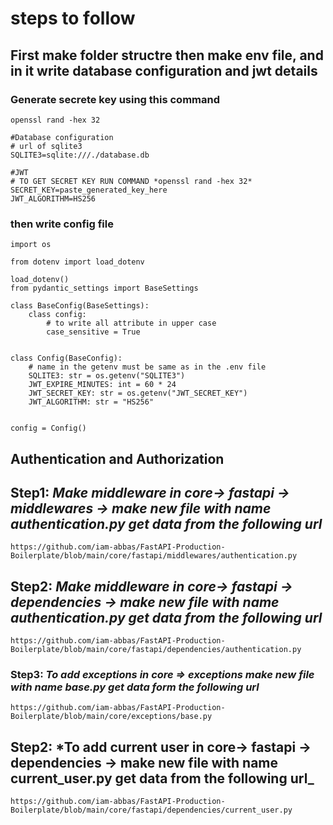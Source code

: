 # steps to follow

## First make folder structre then make env file, and in it write database configuration and jwt details

### Generate secrete key using this command

```
openssl rand -hex 32
```

```
#Database configuration
# url of sqlite3
SQLITE3=sqlite:///./database.db

#JWT
# TO GET SECRET KEY RUN COMMAND *openssl rand -hex 32*
SECRET_KEY=paste_generated_key_here
JWT_ALGORITHM=HS256
```

### then write config file

```
import os

from dotenv import load_dotenv

load_dotenv()
from pydantic_settings import BaseSettings

class BaseConfig(BaseSettings):
    class config:
        # to write all attribute in upper case
        case_sensitive = True


class Config(BaseConfig):
    # name in the getenv must be same as in the .env file
    SQLITE3: str = os.getenv("SQLITE3")
    JWT_EXPIRE_MINUTES: int = 60 * 24
    JWT_SECRET_KEY: str = os.getenv("JWT_SECRET_KEY")
    JWT_ALGORITHM: str = "HS256"


config = Config()
```

## Authentication and Authorization

## Step1: _Make middleware in core-> fastapi -> **middlewares** -> make new file with name authentication.py get data from the following url_

```
https://github.com/iam-abbas/FastAPI-Production-Boilerplate/blob/main/core/fastapi/middlewares/authentication.py
```

## Step2: _Make middleware in core-> fastapi -> **dependencies** -> make new file with name authentication.py get data from the following url_

```
https://github.com/iam-abbas/FastAPI-Production-Boilerplate/blob/main/core/fastapi/dependencies/authentication.py
```

### Step3: *To add exceptions in core => exceptions make new file with name **base.py** get data form the following url*
```
https://github.com/iam-abbas/FastAPI-Production-Boilerplate/blob/main/core/exceptions/base.py
```
## Step2: *To add current user in core-> fastapi -> **dependencies** -> make new file with name **current_user.py** get data from the following url_
```
https://github.com/iam-abbas/FastAPI-Production-Boilerplate/blob/main/core/fastapi/dependencies/current_user.py
```

